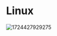 # Linux
![1724427929275](https://github.com/user-attachments/assets/9593a61d-a1db-4a6d-a923-7b018e657f8b)

